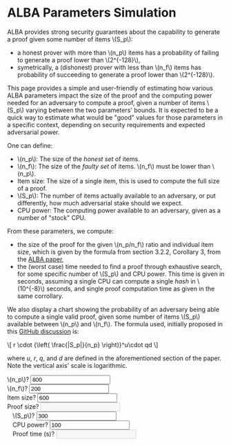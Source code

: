 # ALBA Parameters Simulation

ALBA provides strong security guarantees about the capability to generate a proof given some number of items \\(S_p\\):

* a honest prover with more than \\(n_p\\) items has a probability of failing to generate a proof lower than \\(2^{-128}\\),
* symetrically, a (dishonest) prover with less than \\(n_f\\) items has probability of succeeding to generate a proof lower than  \\(2^{-128}\\).

This page provides a simple and user-friendly of estimating how
various ALBA parameters impact the size of the proof and the computing
power needed for an adversary to compute a proof, given a number of items \\(S_p\\) varying between the two parameters' bounds.
It is expected to be a quick way to estimate what would be "good" values for those parameters in a specific context, depending on security requirements and expected adversarial power.

One can define:

* \\(n_p\\): The size of the _honest set_ of items.
* \\(n_f\\): The size of the _faulty set_ of items. \\(n_f\\) must be lower than \\(n_p\\).
* Item size: The size of a single item, this is used to compute the full size of a proof.
* \\(S_p\\): The number of items actually available to an adversary, or put differently, how much adversarial stake should we expect.
* CPU power: The computing power available to an adversary, given as a number of "stock" CPU.

From these parameters, we compute:

* the size of the proof for the given \\(n_p/n_f\\) ratio and individual
  item size, which is given by the formula from section 3.2.2,
  Corollary 3, from the [ALBA
  paper](https://iohk.io/en/research/library/papers/approximate-lower-bound-arguments/),
* the (worst case) time needed to find a proof through exhaustive
  search, for some specific number of \\(S_p\\) and CPU power. This time
  is given in seconds, assuming a single CPU can compute a single
  _hash_ in \\(10^{-8}\\) seconds, and single proof computation time as
  given in the same corrollary.

We also display a chart showing the probability of an adversary being
able to compute a single valid proof, given some number of items \\(S_p\\)
available between \\(n_p\\) and \\(n_f\\). The formula used, initially proposed in this [GitHub discussion](https://github.com/cardano-scaling/alba/discussions/17) is:

\\[
 r \cdot {\left( \frac{|S_p|}{n_p} \right)}^u\cdot qd
\\]

where _u_, _r_, _q_, and _d_ are defined in the aforementioned
section of the paper. Note the vertical axis' scale is logarithmic.


<div class="col col-md-8">
  <div class="row">
    <div id="chart" class="row" style="width: 100%; margin: auto;" >
      <canvas id="main_chart"></canvas>
    </div>
  </div>
  <div class="row g-3" style="margin: auto;">
    <div class="col col-md-3">
        <label for="n_p" class="form-label">\(n_p\)<span class="help" data-bs-toggle="tooltip" title="Expected number of honest set of items.">?</span></label>
        <input type="number" step="10" class="form-control" id="n_p" value="800">
    </div>
    <div class="col col-md-3">
        <label for="n_f" class="form-label">\(n_f\)<span class="help" data-bs-toggle="tooltip" title="Expected number of faulty set of items.">?</span></label>
        <input type="number" step="10" class="form-control" id="n_f" value="200">
    </div>
    <div class="col col-md-3">
        <label for="item" class="form-label">Item size<span class="help" data-bs-toggle="tooltip" title="Size of a single item.">?</span></label>
        <input type="number" step="10" class="form-control" id="item" value="600">
    </div>
    <div class="col col-md-3">
        <label for="proof_size" class="form-label">Proof size<span class="help" data-bs-toggle="tooltip" title="Total size of proof.">?</span></label>
        <input type="number" class="form-control" id="proof_size" disabled>
    </div>
  </div>
  <div class="row g-3" style="width: 95%; margin: auto;">
    <div class="col col-md-3">
        <label for="s_p" class="form-label">\(S_p\)<span class="help" data-bs-toggle="tooltip" title="Number of items actually available.">?</span></label>
        <input type="number" step="10" class="form-control" id="s_p" value="300">
    </div>
    <div class="col col-md-3">
        <label for="cpu" class="form-label">CPU power<span class="help" data-bs-toggle="tooltip" title="CPU power available.">?</span></label>
        <input type="number" step="10" class="form-control" id="cpu" value="100">
    </div>
    <div class="col col-md-3">
        <label for="proof_time" class="form-label">Proof time (s)<span class="help" data-bs-toggle="tooltip" title="Number of items actually available.">?</span></label>
        <input type="number" class="form-control" id="proof_time" disabled>
    </div>
    <div class="col-md-3"/>
  </div>
</div>
